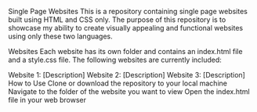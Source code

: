 Single Page Websites
This is a repository containing single page websites built using HTML and CSS only. The purpose of this repository is to showcase my ability to create visually appealing and functional websites using only these two languages.

Websites
Each website has its own folder and contains an index.html file and a style.css file. The following websites are currently included:

Website 1: [Description]
Website 2: [Description]
Website 3: [Description]
How to Use
Clone or download the repository to your local machine
Navigate to the folder of the website you want to view
Open the index.html file in your web browser
